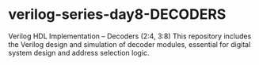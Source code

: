 # verilog-series-day8-DECODERS
Verilog HDL Implementation – Decoders (2:4, 3:8)  This repository includes the Verilog design and simulation of decoder modules, essential for digital system design and address selection logic.
